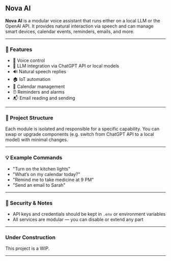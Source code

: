 ## Nova AI

**Nova AI** is a modular voice assistant that runs either on a local LLM or the OpenAI API. It provides natural interaction via speech and can manage smart devices, calendar events, reminders, emails, and more.

---

### 🔧 Features
- 🎤 Voice control
- 🧠 LLM integration via ChatGPT API or local models
- 🔊 Natural speech replies
- 🏠 IoT automation
- 📅 Calendar management
- ⏰ Reminders and alarms
- 📬 Email reading and sending

---

### 📁 Project Structure

Each module is isolated and responsible for a specific capability. 
You can swap or upgrade components (e.g. switch from ChatGPT API to a local model) with minimal changes.

---


### 💡 Example Commands
- "Turn on the kitchen lights"
- "What’s on my calendar today?"
- "Remind me to take medicine at 9 PM"
- "Send an email to Sarah"

---

### 🔐 Security & Notes
- API keys and credentials should be kept in `.env` or environment variables
- All services are modular — you can disable or extend any part

---

### Under Construction
This project is a WIP.

---
